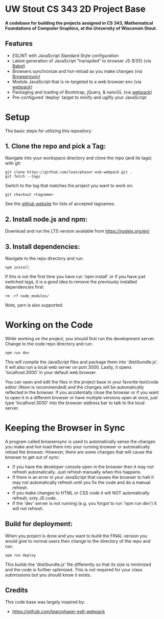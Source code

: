 # UW Stout CS 343 2D Project Base
#### A codebase for building the projects assigned in CS 343, Mathematical Foundations of Computer Graphics, at the University of Wisconsin Stout.

## Features
- ESLINT with JavaScript Standard Style configuration
- Latest generation of JavaScript "transpiled" to browser JS (ES5) (via [Babel](https://babeljs.io))
- Browsers synchronize and hot-reload as you make changes (via [Browsersync](https://browsersync.io))
- Module JavaScript that is re-targeted to a web browser env (via [webpack](https://webpack.js.org))
- Packaging and loading of Bootstrap, jQuery, & nanoGL (via [webpack](https://webpack.js.org))
- Pre-configured 'deploy' target to minify and uglify your JavaScript

# Setup
The basic steps for utilizing this repository:

## 1. Clone the repo and pick a Tag:

Navigate into your workspace directory and clone the repo (and its tags) with git:

```
git clone https://github.com/lean/phaser-es6-webpack.git .
git fetch --tags
```

Switch to the tag that matches the project you want to work on:

```
git checkout <tagname>
```

See the [github website](https://github.com/UWStout/gfx-2d-base/tags) for lists of accepted tagnames.

## 2. Install node.js and npm:

Download and run the LTS version available from https://nodejs.org/en/

## 3. Install dependencies:

Navigate to the repo directory and run:

```
npm install
```

If this is not the first time you have run 'npm install' or if you have just switched
tags, it is a good idea to remove the previously installed dependencies first:

```
rm -rf node_modules/
```

Note, yarn is also supported.

# Working on the Code

While working on the project, you should first run the development server.  Change to
the code repo directory and run:

```
npm run dev
```

This will compile the JavaScript files and package them into 'dist/bundle.js'. It will
also run a local web server on port 3000. Lastly, it opens 'localhost:3000' in your
default web browser.

You can open and edit the files in the project base in your favorite text/code editor
(Atom is recommended) and the changes will be automatically reflected in the browser.
If you accidentally close the browser or if you want to open it in a different browser
or have multiple versions open at once, just type 'localhost:3000' into the browser
address bar to talk to the local server.

# Keeping the Browser in Sync

A program called browsersync is used to automatically sense the changes you make and
hot-load them into your running browser or automatically reload the browser.  However,
there are some changes that will cause the browser to get out of sync:

* If you have the developer console open in the browser then it may not refresh automatically.  Just refresh manually when this happens.
* If there is an error in your JavaScript that causes the browser to halt it may not automatically refresh until you fix the code and do a manual refresh.
* If you make changes to HTML or CSS code it will NOT automatically refresh, only JS code.
* If the 'dev' server is not running (e.g. you forgot to run 'npm run dev') it will not refresh.

## Build for deployment:

When you project is done and you want to build the FINAL version you would give to normal users
then change to the directory of the repo and run:

```
npm run deploy
```

This builds the 'dist/bundle.js' file differently so that its size is minimized and the code is
further optimized. This is not required for your class submissions but you should know it exists.

## Credits
This code base was largely inspired by:

* https://github.com/lean/phaser-es6-webpack
